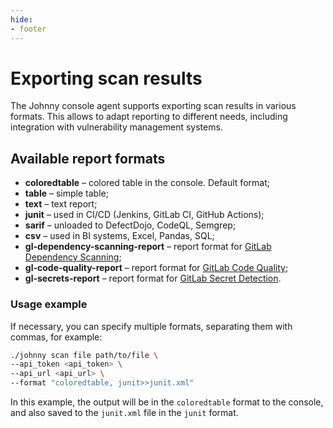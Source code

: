```yaml
---
hide:
- footer
---
```


# Exporting scan results

The Johnny console agent supports exporting scan results in various formats. This allows to adapt reporting to different needs, including integration with vulnerability management systems.

## Available report formats

- **coloredtable** – colored table in the console. Default format;
- **table** – simple table;
- **text** – text report;
- **junit** – used in CI/CD (Jenkins, GitLab CI, GitHub Actions);
- **sarif** – unloaded to DefectDojo, CodeQL, Semgrep;
- **csv** – used in BI systems, Excel, Pandas, SQL;
- **gl-dependency-scanning-report** – report format for [GitLab Dependency Scanning](https://docs.gitlab.com/ee/user/application_security/dependency_scanning/);
- **gl-code-quality-report** – report format for [GitLab Code Quality](https://docs.gitlab.com/ee/ci/testing/code_quality.html);
- **gl-secrets-report** – report format for [GitLab Secret Detection](https://docs.gitlab.com/user/application_security/secret_detection/).

### Usage example

If necessary, you can specify multiple formats, separating them with commas, for example:

```bash
./johnny scan file path/to/file \
--api_token <api_token> \
--api_url <api_url> \
--format "coloredtable, junit>>junit.xml"
```

In this example, the output will be in the `coloredtable` format to the console, and also saved to the `junit.xml` file in the `junit` format.